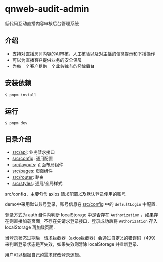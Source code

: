 # qnweb-audit-admin

低代码互动直播内容审核后台管理系统

## 介绍

* 支持对直播房间内容的AI审核，人工核验以及对主播的信息提示和下播操作
* 可以为直播客户提供业务的安全保障
* 为每一个客户提供一个业务独有的风控后台

## 安装依赖

```shell
$ pnpm install
```

## 运行

```shell
$ pnpm dev
```

## 目录介绍

* [src/api](./src/api): 业务请求接口
* [src/config](./src/config): 通用配置
* [src/layouts](./src/layouts): 页面布局组件
* [src/pages](./src/pages): 页面组件
* [src/router](./src/router): 路由
* [src/styles](./src/styles): 通用/全局样式

[src/config](./src/config)，主要包含 axios 请求配置以及默认登录使用的账号.

demo中采用默认账号登录，账号信息在 [src/config](./src/config) 中的 `defaultLogin` 中配置.

登录方式为 auth 组件内判断 localStorage 中是否存在 `Authorization`
，如果存在则直接加载页面，不存在先请求登录接口，登录成功后将 `Authorization` 存入 localStorage 再加载页面.

当登录状态过期后，请求拦截器（axios拦截器）会通过自定义的错误码（499）来判断登录状态是否失效，如果失效则清除 localStorage
并重新登录.

用户可以根据自己的需求修改登录逻辑。
